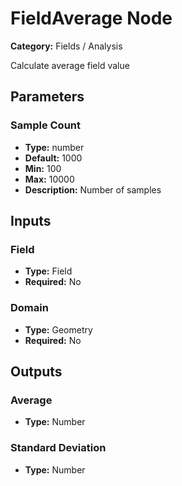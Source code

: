 
# FieldAverage Node

**Category:** Fields / Analysis

Calculate average field value

## Parameters


### Sample Count
- **Type:** number
- **Default:** 1000
- **Min:** 100
- **Max:** 10000
- **Description:** Number of samples


## Inputs


### Field
- **Type:** Field
- **Required:** No



### Domain
- **Type:** Geometry
- **Required:** No



## Outputs


### Average
- **Type:** Number



### Standard Deviation
- **Type:** Number




